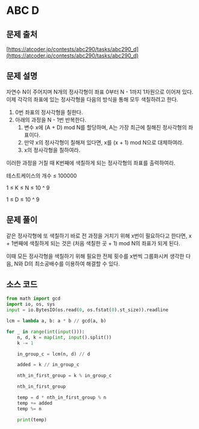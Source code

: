 # ABC D

## 문제 출처

[https://atcoder.jp/contests/abc290/tasks/abc290_d](https://atcoder.jp/contests/abc290/tasks/abc290_d)

## 문제 설명

자연수 N이 주어지며 N개의 정사각형이 좌표 0부터 N - 1까지 1차원으로 이어져 있다. 이제 각각의 좌표에 있는 정사각형을 다음의 방식을 통해 모두 색칠하려고 한다.

1. 0번 좌표의 정사각형을 칠한다.
2. 아래의 과정을 N - 1번 반복한다.
    1. 변수 x에 (A + D) mod N를 할당하며, A는 가장 최근에 칠해진 정사각형의 좌표이다.
    2. 만약 x의 정사각형이 칠해져 있다면, x를 (x + 1) mod N으로 대체하여라.
    3. x의 정사각형을 칠하여라.
    

 이러한 과정을 거칠 때 K번째에 색칠하게 되는 정사각형의 좌표를 출력하여라.

테스트케이스의 개수 ≤ 100000

1 ≤ K ≤ N ≤ 10 ^ 9

1 ≤ D ≤ 10 ^ 9

## 문제 풀이

같은 정사각형에 또 색칠하기 바로 전 과정을 거치기 위해 x번이 필요하다고 한다면, x + 1번째에 색칠하게 되는 것은 (처음 색칠한 곳 + 1) mod N의 좌표가 되게 된다.

이때 모든 정사각형을 색칠하기 위해 필요한 전체 횟수를 x번씩 그룹화시켜 생각한 다음, N와 D의 최소공배수를 이용하여 해결할 수 있다.

## 소스 코드

```python
from math import gcd
import io, os, sys
input = io.BytesIO(os.read(0, os.fstat(0).st_size)).readline

lcm = lambda a, b: a * b // gcd(a, b)

for _ in range(int(input())):
    n, d, k = map(int, input().split())
    k -= 1

    in_group_c = lcm(n, d) // d

    added = k // in_group_c

    nth_in_first_group = k % in_group_c

    nth_in_first_group

    temp = d * nth_in_first_group % n
    temp += added
    temp %= n

    print(temp)
```